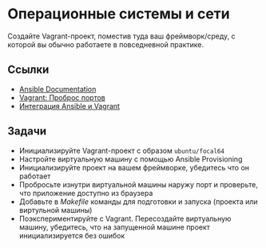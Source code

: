 # Операционные системы и сети

Создайте Vagrant-проект, поместив туда ваш фреймворк/среду, с которой вы обычно работаете в повседневной практике.

## Ссылки

* [Ansible Documentation](https://docs.ansible.com/ansible/latest/index.html)
* [Vagrant: Проброс портов](https://www.vagrantup.com/docs/networking/forwarded_ports)
* [Интеграция Ansible и Vagrant](https://github.com/hexlet-boilerplates/vagrant-ansible)

## Задачи

* Инициализируйте Vagrant-проект с образом `ubuntu/focal64`
* Настройте виртуальную машину с помощью Ansible Provisioning
* Инициализируйте проект на вашем фреймворке, убедитесь что он работает
* Пробросьте изнутри виртуальной машины наружу порт и проверьте, что приложение доступно из браузера
* Добавьте в *Makefile* команды для подготовки и запуска (проекта или виртульной машины)
* Поэкспериментируйте с Vagrant. Пересоздайте виртуальную машину, убедитесь, что на запущенной машине проект инициализируется без ошибок
